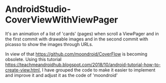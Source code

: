# AndroidStudio-CoverViewWithViewPager


It's an animation of a list of 'cards' (pages) when scroll a ViewPager and in the first commit with drawable images and in the second commit with picasso to show the images through URLs. 

In view of that https://github.com/moondroid/CoverFlow is becoming obsolete. Using this tutorial https://teachmeandroidhub.blogspot.com/2018/10/android-tutorial-how-to-create-view.html, I have grouped the code to make it easier to implement and improve it and adjust it as the code of 'moondroid'

